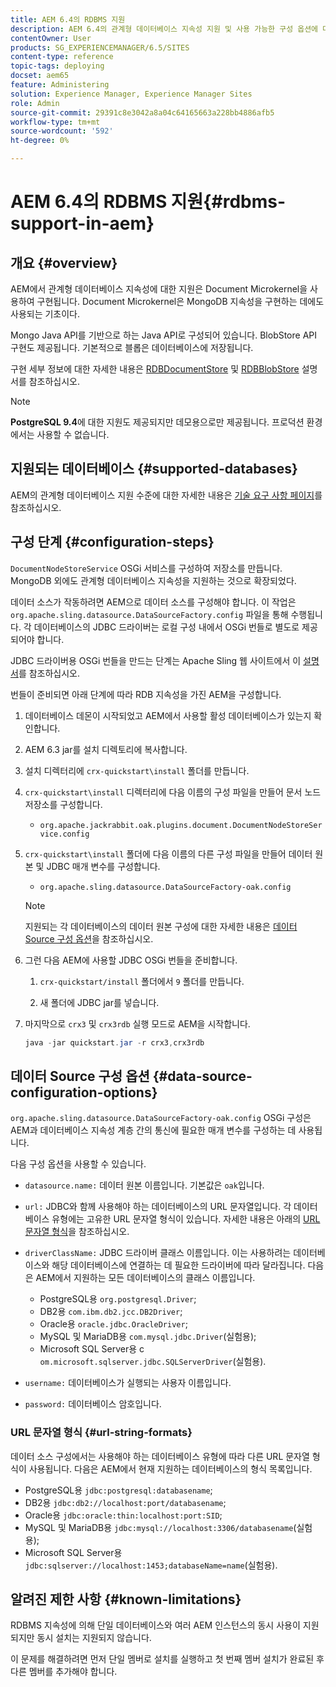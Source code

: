 ```yaml
---
title: AEM 6.4의 RDBMS 지원
description: AEM 6.4의 관계형 데이터베이스 지속성 지원 및 사용 가능한 구성 옵션에 대해 알아봅니다.
contentOwner: User
products: SG_EXPERIENCEMANAGER/6.5/SITES
content-type: reference
topic-tags: deploying
docset: aem65
feature: Administering
solution: Experience Manager, Experience Manager Sites
role: Admin
source-git-commit: 29391c8e3042a8a04c64165663a228bb4886afb5
workflow-type: tm+mt
source-wordcount: '592'
ht-degree: 0%

---
```


# AEM 6.4의 RDBMS 지원{#rdbms-support-in-aem}

## 개요 {#overview}

AEM에서 관계형 데이터베이스 지속성에 대한 지원은 Document Microkernel을 사용하여 구현됩니다. Document Microkernel은 MongoDB 지속성을 구현하는 데에도 사용되는 기초이다.

Mongo Java API를 기반으로 하는 Java API로 구성되어 있습니다. BlobStore API 구현도 제공됩니다. 기본적으로 블롭은 데이터베이스에 저장됩니다.

구현 세부 정보에 대한 자세한 내용은 [RDBDocumentStore](https://jackrabbit.apache.org/oak/docs/apidocs/org/apache/jackrabbit/oak/plugins/document/rdb/RDBDocumentStore.html) 및 [RDBBlobStore](https://jackrabbit.apache.org/oak/docs/apidocs/org/apache/jackrabbit/oak/plugins/document/rdb/RDBBlobStore.html) 설명서를 참조하십시오.

>[!NOTE]
>
>**PostgreSQL 9.4**&#x200B;에 대한 지원도 제공되지만 데모용으로만 제공됩니다. 프로덕션 환경에서는 사용할 수 없습니다.

## 지원되는 데이터베이스 {#supported-databases}

AEM의 관계형 데이터베이스 지원 수준에 대한 자세한 내용은 [기술 요구 사항 페이지](/help/sites-deploying/technical-requirements.md)를 참조하십시오.

## 구성 단계 {#configuration-steps}

`DocumentNodeStoreService` OSGi 서비스를 구성하여 저장소를 만듭니다. MongoDB 외에도 관계형 데이터베이스 지속성을 지원하는 것으로 확장되었다.

데이터 소스가 작동하려면 AEM으로 데이터 소스를 구성해야 합니다. 이 작업은 `org.apache.sling.datasource.DataSourceFactory.config` 파일을 통해 수행됩니다. 각 데이터베이스의 JDBC 드라이버는 로컬 구성 내에서 OSGi 번들로 별도로 제공되어야 합니다.

JDBC 드라이버용 OSGi 번들을 만드는 단계는 Apache Sling 웹 사이트에서 이 [설명서](https://sling.apache.org/documentation/bundles/datasource-providers.html#convert-driver-jars-to-bundle)를 참조하십시오.

번들이 준비되면 아래 단계에 따라 RDB 지속성을 가진 AEM을 구성합니다.

1. 데이터베이스 데몬이 시작되었고 AEM에서 사용할 활성 데이터베이스가 있는지 확인합니다.
1. AEM 6.3 jar를 설치 디렉토리에 복사합니다.
1. 설치 디렉터리에 `crx-quickstart\install` 폴더를 만듭니다.
1. `crx-quickstart\install` 디렉터리에 다음 이름의 구성 파일을 만들어 문서 노드 저장소를 구성합니다.

   * `org.apache.jackrabbit.oak.plugins.document.DocumentNodeStoreService.config`

1. `crx-quickstart\install` 폴더에 다음 이름의 다른 구성 파일을 만들어 데이터 원본 및 JDBC 매개 변수를 구성합니다.

   * `org.apache.sling.datasource.DataSourceFactory-oak.config`

   >[!NOTE]
   >
   >지원되는 각 데이터베이스의 데이터 원본 구성에 대한 자세한 내용은 [데이터 Source 구성 옵션](/help/sites-deploying/rdbms-support-in-aem.md#data-source-configuration-options)을 참조하십시오.

1. 그런 다음 AEM에 사용할 JDBC OSGi 번들을 준비합니다.

   1. `crx-quickstart/install` 폴더에서 `9` 폴더를 만듭니다.

   1. 새 폴더에 JDBC jar를 넣습니다.

1. 마지막으로 `crx3` 및 `crx3rdb` 실행 모드로 AEM을 시작합니다.

   ```java
   java -jar quickstart.jar -r crx3,crx3rdb
   ```

## 데이터 Source 구성 옵션 {#data-source-configuration-options}

`org.apache.sling.datasource.DataSourceFactory-oak.config` OSGi 구성은 AEM과 데이터베이스 지속성 계층 간의 통신에 필요한 매개 변수를 구성하는 데 사용됩니다.

다음 구성 옵션을 사용할 수 있습니다.

* `datasource.name:` 데이터 원본 이름입니다. 기본값은 `oak`입니다.

* `url:` JDBC와 함께 사용해야 하는 데이터베이스의 URL 문자열입니다. 각 데이터베이스 유형에는 고유한 URL 문자열 형식이 있습니다. 자세한 내용은 아래의 [URL 문자열 형식](/help/sites-deploying/rdbms-support-in-aem.md#url-string-formats)을 참조하십시오.

* `driverClassName:` JDBC 드라이버 클래스 이름입니다. 이는 사용하려는 데이터베이스와 해당 데이터베이스에 연결하는 데 필요한 드라이버에 따라 달라집니다. 다음은 AEM에서 지원하는 모든 데이터베이스의 클래스 이름입니다.

   * PostgreSQL용 `org.postgresql.Driver`;
   * DB2용 `com.ibm.db2.jcc.DB2Driver`;
   * Oracle용 `oracle.jdbc.OracleDriver`;
   * MySQL 및 MariaDB용 `com.mysql.jdbc.Driver`(실험용);
   * Microsoft SQL Server용 c `om.microsoft.sqlserver.jdbc.SQLServerDriver`(실험용).

* `username:` 데이터베이스가 실행되는 사용자 이름입니다.

* `password:` 데이터베이스 암호입니다.

### URL 문자열 형식 {#url-string-formats}

데이터 소스 구성에서는 사용해야 하는 데이터베이스 유형에 따라 다른 URL 문자열 형식이 사용됩니다. 다음은 AEM에서 현재 지원하는 데이터베이스의 형식 목록입니다.

* PostgreSQL용 `jdbc:postgresql:databasename`;
* DB2용 `jdbc:db2://localhost:port/databasename`;
* Oracle용 `jdbc:oracle:thin:localhost:port:SID`;
* MySQL 및 MariaDB용 `jdbc:mysql://localhost:3306/databasename`(실험용);
* Microsoft SQL Server용 `jdbc:sqlserver://localhost:1453;databaseName=name`(실험용).

## 알려진 제한 사항 {#known-limitations}

RDBMS 지속성에 의해 단일 데이터베이스와 여러 AEM 인스턴스의 동시 사용이 지원되지만 동시 설치는 지원되지 않습니다.

이 문제를 해결하려면 먼저 단일 멤버로 설치를 실행하고 첫 번째 멤버 설치가 완료된 후 다른 멤버를 추가해야 합니다.
